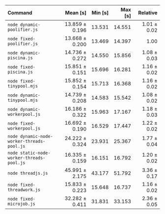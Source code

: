 | Command                                    |       Mean [s] | Min [s] | Max [s] |    Relative |
| :----------------------------------------- | -------------: | ------: | ------: | ----------: |
| `node dynamic-poolifier.js`                | 13.859 ± 0.196 |  13.531 |  14.551 | 1.01 ± 0.02 |
| `node fixed-poolifier.js`                  | 13.668 ± 0.200 |  13.469 |  14.397 |        1.00 |
| `node dynamic-piscina.js`                  | 14.736 ± 0.272 |  14.550 |  15.856 | 1.08 ± 0.03 |
| `node fixed-piscina.js`                    | 15.851 ± 0.151 |  15.696 |  16.281 | 1.16 ± 0.02 |
| `node fixed-tinypool.mjs`                  | 15.852 ± 0.154 |  15.713 |  16.368 | 1.16 ± 0.02 |
| `node dynamic-tinypool.mjs`                | 14.739 ± 0.208 |  14.583 |  15.542 | 1.08 ± 0.02 |
| `node dynamic-workerpool.js`               | 16.186 ± 0.322 |  15.963 |  17.167 | 1.18 ± 0.03 |
| `node fixed-workerpool.js`                 | 16.692 ± 0.190 |  16.529 |  17.447 | 1.22 ± 0.02 |
| `node dynamic-node-worker-threads-pool.js` | 24.222 ± 0.324 |  23.931 |  25.367 | 1.77 ± 0.04 |
| `node static-node-worker-threads-pool.js`  | 16.335 ± 0.159 |  16.151 |  16.792 | 1.20 ± 0.02 |
| `node threadjs.js`                         | 45.991 ± 2.175 |  43.177 |  51.792 | 3.36 ± 0.17 |
| `node fixed-threadwork.js`                 | 15.833 ± 0.223 |  15.648 |  16.737 | 1.16 ± 0.02 |
| `node fixed-microjob.js`                   | 32.282 ± 0.411 |  31.831 |  33.153 | 2.36 ± 0.05 |

